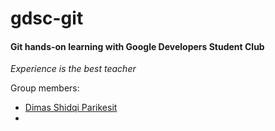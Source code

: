 # gdsc-git

#### Git hands-on learning with Google Developers Student Club

*Experience is the best teacher*

Group members:
- [Dimas Shidqi Parikesit](https://github.com/dParikesit)
- 
